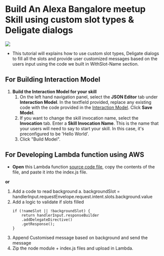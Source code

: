 # Build An Alexa Bangalore meetup Skill using custom slot types & Deligate dialogs 
<img src="https://m.media-amazon.com/images/G/01/mobile-apps/dex/alexa/alexa-skills-kit/tutorials/quiz-game/header._TTH_.png" />

- This tutorial will explains how to use custom slot types, Deligate dialogs to fill all the slots and provide user customized messages based on the users input using the code we built in WithSlot-Name section.

## For Building Interaction Model

1. **Build the Interaction Model for your skill**
    1. On the left hand navigation panel, select the **JSON Editor** tab under **Interaction Model**. In the textfield provided, replace any existing code with the code provided in the [Interaction Model](./models/en-US.json).  Click **Save Model**.
    2. If you want to change the skill invocation name, select the **Invocation** tab. Enter a **Skill Invocation Name**. This is the name that your users will need to say to start your skill.  In this case, it's preconfigured to be 'Hello World'.
    3. Click "Build Model".
    
## For Developing Lambda function using AWS
- **Open** this Lambda function [source code file](./lambda/custom/index.js), copy the contents of the file, and paste it into the index.js file.




**or**




1. Add a code to read background
	a. backgroundSlot = handlerInput.requestEnvelope.request.intent.slots.background.value
2. Add a logic to validate if slots filled
	```
	if (!nameSlot || !backgroundSlot) {
	    return handlerInput.responseBuilder
		.addDelegateDirective()
		.getResponse();
	}
	```
3. Append Customised message based on background and send the message
4. Zip the node module + index.js files and upload in Lambda.
